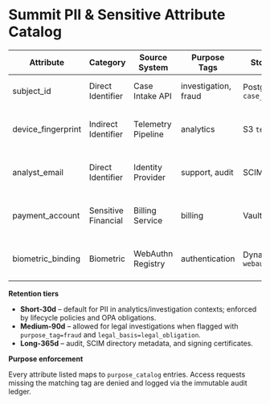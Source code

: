# Summit PII & Sensitive Attribute Catalog

| Attribute | Category | Source System | Purpose Tags | Storage Location | Encryption | Retention | Notes |
| --------- | -------- | ------------- | ------------ | ---------------- | --------- | -------- | ----- |
| subject_id | Direct Identifier | Case Intake API | investigation, fraud | Postgres `case_subjects` | AES-256-GCM (FLE) | Short-30d | Deterministic token for joins |
| device_fingerprint | Indirect Identifier | Telemetry Pipeline | analytics | S3 `telemetry-short` | AES-256-GCM | Short-30d | Rotated daily; stored as salted hash |
| analyst_email | Direct Identifier | Identity Provider | support, audit | SCIM Directory | At rest via HSM-backed KMS | Long-365d | Export controls: US-only |
| payment_account | Sensitive Financial | Billing Service | billing | Vault `pci-segment` | Tokenized PAN + envelope encryption | PCI retention | Segmented network, no analytics reuse |
| biometric_binding | Biometric | WebAuthn Registry | authentication | DynamoDB `webauthn_credentials` | WebAuthn credential public keys only | Device lifetime | No biometric templates stored |

**Retention tiers**

- **Short-30d** – default for PII in analytics/investigation contexts; enforced by lifecycle policies and OPA obligations.
- **Medium-90d** – allowed for legal investigations when flagged with `purpose_tag=fraud` and `legal_basis=legal_obligation`.
- **Long-365d** – audit, SCIM directory metadata, and signing certificates.

**Purpose enforcement**

Every attribute listed maps to `purpose_catalog` entries. Access requests missing the matching tag are denied and logged via the immutable audit ledger.
